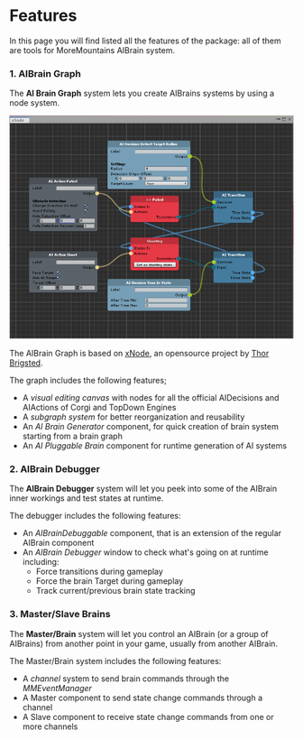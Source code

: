 # Features

In this page you will find listed all the features of the package: all of them are tools for MoreMountains AIBrain system.

### 1. AIBrain Graph

The **AI Brain Graph** system lets you create AIBrains systems by using a node system.

![An AIBrain Graph for Corgi Engine](.gitbook/assets/corgi_aibrain_graph.png)

The AIBrain Graph is based on [xNode](https://github.com/Siccity/xNode), an opensource project by [Thor Brigsted](https://github.com/Siccity).

The graph includes the following features;

* A _visual editing canvas_ with nodes for all the official AIDecisions and AIActions of Corgi and TopDown Engines
* A _subgraph system_ for better reorganization and reusability
* An _AI Brain Generator_ component, for quick creation of brain system starting from a brain graph
* An _AI Pluggable Brain_ component for runtime generation of AI systems

### 2. AIBrain Debugger

The **AIBrain Debugger** system will let you peek into some of the AIBrain inner workings and test states at runtime.

The debugger includes the following features:

* An  _AIBrainDebuggable_ component, that is an extension of the regular AIBrain component
* An _AIBrain Debugger_ window to check what's going on at runtime including:
  * Force transitions during gameplay
  * Force the brain Target during gameplay
  * Track current/previous brain state tracking

### 3. Master/Slave Brains

The **Master/Brain** system will let you control an AIBrain \(or a group of AIBrains\) from another point in your game, usually from another AIBrain.

The Master/Brain system includes the following features:

* A _channel_ system to send brain commands through the _MMEventManager_
* A Master component to send state change commands through a channel
* A Slave component to receive state change commands from one or more channels

